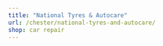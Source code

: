 ```yaml
---
title: "National Tyres & Autocare"
url: /chester/national-tyres-and-autocare/
shop: car repair
---
```

